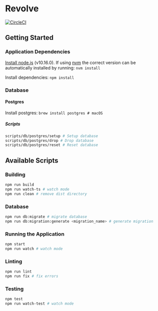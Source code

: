 # Revolve

[![CircleCI](https://circleci.com/gh/nhippenmeyer/revolve.svg?style=svg)](https://circleci.com/gh/nhippenmeyer/revolve)

## Getting Started

### Application Dependencies

[Install node.js](https://nodejs.org/en/) (v10.16.0). If using [nvm](https://github.com/nvm-sh/nvm) the correct version can be automatically installed by running: `nvm install`

Install dependencies: `npm install`

### Database

#### Postgres

Install postgres: `brew install postgres # macOS`

##### Scripts

```bash
scripts/db/postgres/setup # Setup database
scripts/db/postgres/drop # Drop database
scripts/db/postgres/reset # Reset database
```

## Available Scripts

### Building

```bash
npm run build
npm run watch-ts # watch mode
npm run clean # remove dist directory
```

### Database

```bash
npm run db:migrate # migrate database
npm run db:migration:generate <migration_name> # generate migration
```

### Running the Application

```bash
npm start
npm run watch # watch mode
```

### Linting

```bash
npm run lint
npm run fix # fix errors
```

### Testing

```bash
npm test
npm run watch-test # watch mode
```
